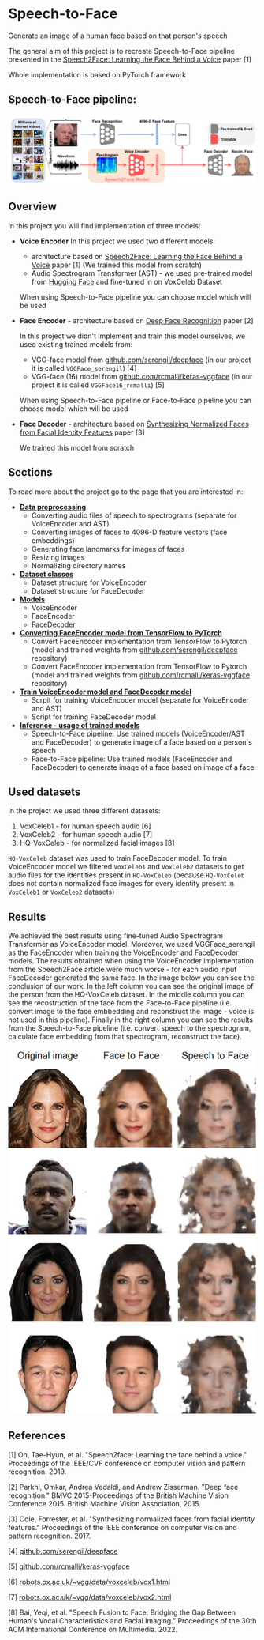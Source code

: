 # Speech-to-Face
Generate an image of a human face based on that person's speech

The general aim of this project is to recreate Speech-to-Face pipeline presented in the [Speech2Face: Learning the Face Behind a Voice](https://arxiv.org/abs/1905.09773) paper [1]

Whole implementation is based on PyTorch framework

## Speech-to-Face pipeline:
![Speech-to-Face pipeline](images/s2f_pipeline.png "Speech-to-Face pipeline")


## Overview
In this project you will find implementation of three models:
- **Voice Encoder**
  In this project we used two different models:
    - architecture based on [Speech2Face: Learning the Face Behind a Voice](https://arxiv.org/abs/1905.09773) paper [1] (We trained this model from scratch)
    - Audio Spectrogram Transformer (AST) - we used pre-trained model from [Hugging Face](https://huggingface.co/docs/transformers/model_doc/audio-spectrogram-transformer) and fine-tuned in on VoxCeleb Dataset
  
  When using Speech-to-Face pipeline you can choose model which will be used

- **Face Encoder** - architecture based on [Deep Face Recognition](https://www.robots.ox.ac.uk/~vgg/publications/2015/Parkhi15/parkhi15.pdf) paper [2]

  In this project we didn't implement and train this model ourselves, we used existing trained models from:
    - VGG-face model from [github.com/serengil/deepface](https://github.com/serengil/deepface) (in our project it is called `VGGFace_serengil`) [4]
    - VGG-face (16) model from [github.com/rcmalli/keras-vggface](https://github.com/rcmalli/keras-vggface) (in our project it is called `VGGFace16_rcmalli`) [5]

  When using Speech-to-Face pipeline or Face-to-Face pipeline you can choose model which will be used

- **Face Decoder** - architecture based on [Synthesizing Normalized Faces from Facial Identity Features](https://arxiv.org/abs/1701.04851) paper [3]

  We trained this model from scratch

## Sections
To read more about the project go to the page that you are interested in:
- **[Data preprocessing](https://github.com/Kacper-Pietkun/Speech-to-face/tree/master/src/data_preprocessing)**
    - Converting audio files of speech to spectrograms (separate for VoiceEncoder and AST)
    - Converting images of faces to 4096-D feature vectors (face embeddings)
    - Generating face landmarks for images of faces
    - Resizing images
    - Normalizing directory names
- **[Dataset classes](https://github.com/Kacper-Pietkun/Speech-to-face/tree/master/src/datasets)**
    - Dataset structure for VoiceEncoder
    - Dataset structure for FaceDecoder
- **[Models](https://github.com/Kacper-Pietkun/Speech-to-face/tree/master/src/models)**
    - VoiceEncoder
    - FaceEncoder
    - FaceDecoder
- **[Converting FaceEncoder model from TensorFlow to PyTorch](https://github.com/Kacper-Pietkun/Speech-to-face/tree/master/src/tensorflow_to_pytroch)**
    - Convert FaceEncoder implementation from TensorFlow to Pytorch (model and trained weights from [github.com/serengil/deepface](https://github.com/serengil/deepface) repository)
    - Convert FaceEncoder implementation from TensorFlow to Pytorch (model and trained weights from [github.com/rcmalli/keras-vggface](https://github.com/rcmalli/keras-vggface) repository)
- **[Train VoiceEncoder model and FaceDecoder model](https://github.com/Kacper-Pietkun/Speech-to-face/tree/master/src/train)**
    - Scrpit for training VoiceEncoder model (separate for VoiceEncoder and AST)
    - Script for training FaceDecoder model
- **[Inference - usage of trained models](https://github.com/Kacper-Pietkun/Speech-to-face/tree/master/src/inference)**
    - Speech-to-Face pipeline: Use trained models (VoiceEncoder/AST and FaceDecoder) to generate image of a face based on a person's speech
    - Face-to-Face pipeline: Use trained models (FaceEncoder and FaceDecoder) to generate image of a face based on image of a face


## Used datasets
In the project we used three different datasets:
1. VoxCeleb1 - for human speech audio [6]
2. VoxCeleb2 - for human speech audio [7]
3. HQ-VoxCeleb - for normalized facial images [8]

`HQ-VoxCeleb` dataset was used to train FaceDecoder model. To train VoiceEncoder model we filtered `VoxCeleb1` and `VoxCeleb2` datasets to get audio files for the identities present in `HQ-VoxCeleb` (because `HQ-VoxCeleb` does not contain normalized face images for every identity present in `VoxCeleb1` or `VoxCeleb2` datasets)


## Results
We achieved the best results using fine-tuned Audio Spectrogram Transformer as VoiceEncoder model. Moreover, we used VGGFace_serengil as the FaceEncoder when training the VoiceEncoder and FaceDecoder models. The results obtained when using the VoiceEncoder implementation from the Speech2Face article were much worse - for each audio input FaceDecoder generated the same face. In the image below you can see the conclusion of our work. In the left column you can see the original image of the person from the HQ-VoxCeleb dataset. In the middle column you can see the recostruction of the face from the Face-to-Face pipeline (i.e. convert image to the face embbedding and reconstruct the image - voice is not used in this pipeline). Finally in the right column you can see the results from the Speech-to-Face pipeline (i.e. convert speech to the spectrogram, calculate face embedding from that spectrogram, reconstruct the face).

![Results](images/results.png "Results")

## References

[1] Oh, Tae-Hyun, et al. "Speech2face: Learning the face behind a voice." Proceedings of the IEEE/CVF conference on computer vision and pattern recognition. 2019.

[2] Parkhi, Omkar, Andrea Vedaldi, and Andrew Zisserman. "Deep face recognition." BMVC 2015-Proceedings of the British Machine Vision Conference 2015. British Machine Vision Association, 2015.

[3] Cole, Forrester, et al. "Synthesizing normalized faces from facial identity features." Proceedings of the IEEE conference on computer vision and pattern recognition. 2017.

[4] [github.com/serengil/deepface](https://github.com/serengil/deepface)

[5] [github.com/rcmalli/keras-vggface](https://github.com/rcmalli/keras-vggface)

[6] [robots.ox.ac.uk/~vgg/data/voxceleb/vox1.html](https://www.robots.ox.ac.uk/~vgg/data/voxceleb/vox1.html)

[7] [robots.ox.ac.uk/~vgg/data/voxceleb/vox2.html](https://www.robots.ox.ac.uk/~vgg/data/voxceleb/vox2.html)

[8] Bai, Yeqi, et al. "Speech Fusion to Face: Bridging the Gap Between Human's Vocal Characteristics and Facial Imaging." Proceedings of the 30th ACM International Conference on Multimedia. 2022.
